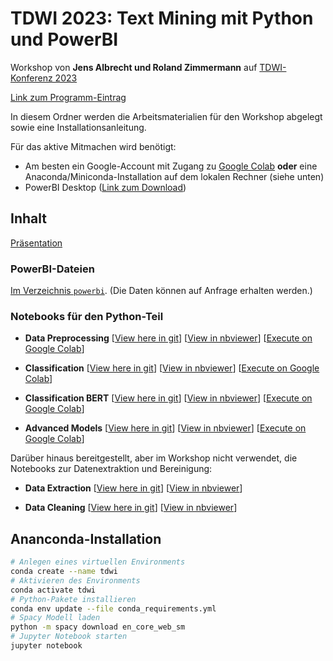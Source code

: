 # TDWI 2023: Text Mining mit Python und PowerBI

Workshop von **Jens Albrecht und Roland Zimmermann** auf [TDWI-Konferenz 2023](https://www.tdwi-konferenz.de/tdwi-2023/programm/konferenzprogramm)

[Link zum Programm-Eintrag](https://www.tdwi-konferenz.de/tdwi-2023/programm/konferenzprogramm#item-5933)

In diesem Ordner werden die Arbeitsmaterialien für den Workshop abgelegt sowie eine Installationsanleitung.

Für das aktive Mitmachen wird benötigt:

  - Am besten ein Google-Account mit Zugang zu [Google Colab](http://colab.research.google.com/) **oder** eine Anaconda/Miniconda-Installation auf dem lokalen Rechner (siehe unten)
  - PowerBI Desktop ([Link zum Download](https://powerbi.microsoft.com/de-de/downloads/))

## Inhalt

[Präsentation](TDWI2023_Text_Mining.pdf)

### PowerBI-Dateien

[Im Verzeichnis `powerbi`](powerbi). (Die Daten können auf Anfrage erhalten werden.)

### Notebooks für den Python-Teil

  * **Data Preprocessing** 
  [[View here in git](notebooks/Data_Preprocessing.ipynb)] 
  [[View in nbviewer](https://nbviewer.org/github/jsalbr/tdwi-2023-text-mining/blob/main/notebooks/Data_Preprocessing.ipynb)] 
  [[Execute on Google Colab](https://colab.research.google.com/github/jsalbr/tdwi-2023-text-mining/blob/main/notebooks/Data_Preprocessing.ipynb)]

  * **Classification** 
  [[View here in git](notebooks/Classification.ipynb)] 
  [[View in nbviewer](https://nbviewer.org/github/jsalbr/tdwi-2023-text-mining/blob/main/notebooks/Classification.ipynb)] 
  [[Execute on Google Colab](https://colab.research.google.com/github/jsalbr/tdwi-2023-text-mining/blob/main/notebooks/Classification.ipynb)]

  * **Classification BERT** 
  [[View here in git](notebooks/Classification_BERT.ipynb)] 
  [[View in nbviewer](https://nbviewer.ipython.org/github/jsalbr/tdwi-2023-text-mining/blob/main/notebooks/Classification_BERT.ipynb)] 
  [[Execute on Google Colab](https://colab.research.google.com/github/jsalbr/tdwi-2023-text-mining/blob/master/notebooks/Classification_BERT.ipynb)]

  * **Advanced Models** 
  [[View here in git](notebooks/Advanced.ipynb)] 
  [[View in nbviewer](https://nbviewer.ipython.org/github/jsalbr/tdwi-2023-text-mining/blob/main/notebooks/Advanced.ipynb)] 
  [[Execute on Google Colab](https://colab.research.google.com/github/jsalbr/tdwi-2023-text-mining/blob/master/notebooks/Advanced.ipynb)]


Darüber hinaus bereitgestellt, aber im Workshop nicht verwendet, die Notebooks zur Datenextraktion und Bereinigung:

  * **Data Extraction**
  [[View here in git](notebooks/Data_Extraction_Reddit.ipynb)] 
  [[View in nbviewer](https://nbviewer.ipython.org/github/jsalbr/tdwi-2023-text-mining/blob/main/notebooks/Data_Extraction_Reddit.ipynb)] 

  * **Data Cleaning**
  [[View here in git](notebooks/Data_Cleaning_Reddit.ipynb)] 
  [[View in nbviewer](https://nbviewer.ipython.org/github/jsalbr/tdwi-2023-text-mining/blob/main/notebooks/Data_Cleaning.ipynb)] 



## Ananconda-Installation

```sh
# Anlegen eines virtuellen Environments
conda create --name tdwi
# Aktivieren des Environments
conda activate tdwi
# Python-Pakete installieren
conda env update --file conda_requirements.yml
# Spacy Modell laden
python -m spacy download en_core_web_sm
# Jupyter Notebook starten
jupyter notebook
```
